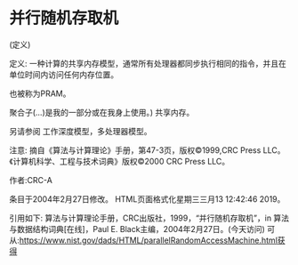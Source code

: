 # 并行随机存取机


(定义)



定义:
一种计算的共享内存模型，通常所有处理器都同步执行相同的指令，并且在单位时间内访问任何内存位置。



也被称为PRAM。



聚合子(…)是我的一部分或在我身上使用。)
共享内存。



另请参阅
工作深度模型，多处理器模型。



注意:
摘自《算法与计算理论》手册，第47-3页，版权©1999,CRC Press LLC。《计算机科学、工程与技术词典》版权©2000 CRC Press LLC。


作者:CRC-A







条目于2004年2月27日修改。
HTML页面格式化星期三三月13 12:42:46 2019。



引用如下:
算法与计算理论手册，CRC出版社，1999，“并行随机存取机”，in
算法与数据结构词典[在线]，Paul E. Black主编，2004年2月27日。(今天访问)
可从:https://www.nist.gov/dads/HTML/parallelRandomAccessMachine.html获得
